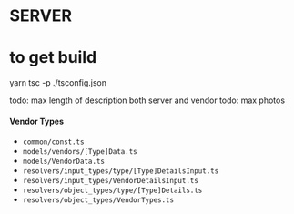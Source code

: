 # SERVER

# to get build
yarn tsc -p ./tsconfig.json

todo: max length of description both server and vendor
todo: max photos

#### Vendor Types
- `common/const.ts`
- `models/vendors/[Type]Data.ts`
- `models/VendorData.ts`
- `resolvers/input_types/type/[Type]DetailsInput.ts`
- `resolvers/input_types/VendorDetailsInput.ts`
- `resolvers/object_types/type/[Type]Details.ts`
- `resolvers/object_types/VendorTypes.ts`
